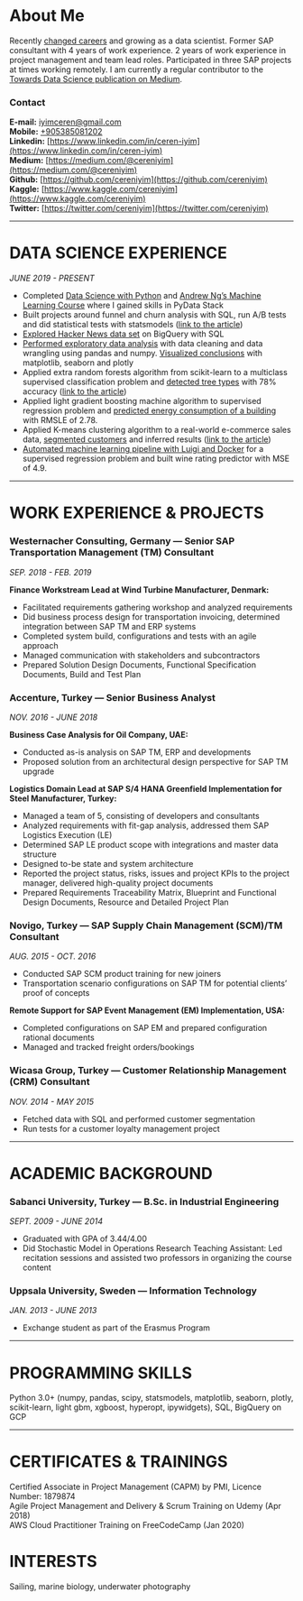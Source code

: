 # About Me

Recently [changed careers](https://towardsdatascience.com/why-i-decided-to-become-a-data-scientist-eec6f8cd435e?source=friends_link&sk=ea90fc26db800fcf4611d37942b23508) and growing as a data scientist. Former SAP consultant with 4 years of work experience. 2 years of work experience in project management and team lead roles. Participated in three SAP projects at times working remotely. I am currently a regular contributor to the [Towards Data Science publication on Medium](https://towardsdatascience.com/@cereniyim).

### Contact

**E-mail:** [iyimceren@gmail.com](mailto:iyimceren@gmail.com)<br/>
**Mobile:** [+905385081202](tel:+905385081202)<br/>
**Linkedin:** [https://www.linkedin.com/in/ceren-iyim](https://www.linkedin.com/in/ceren-iyim)<br/>
**Medium:** [https://medium.com/@cereniyim](https://medium.com/@cereniyim)<br/>
**Github:** [https://github.com/cereniyim](https://github.com/cereniyim)<br/>
**Kaggle:** [https://www.kaggle.com/cereniyim](https://www.kaggle.com/cereniyim)<br/>
**Twitter:** [https://twitter.com/cereniyim](https://twitter.com/cereniyim)<br/>

---

# DATA SCIENCE EXPERIENCE                                                                                         

*JUNE 2019 - PRESENT*

- Completed [Data Science with Python](https://www.codecademy.com/learn/paths/data-science) and [Andrew Ng’s Machine Learning Course](https://www.coursera.org/learn/machine-learning) where I gained skills in PyData Stack
- Built projects around funnel and churn analysis with SQL, run A/B tests and did statistical tests with statsmodels ([link to the article](https://towardsdatascience.com/statistical-significance-in-action-84a4f47b51ba?source=friends_link&sk=b42b216c2900d6f9f34c42f9dfca8ac1))
- [Explored Hacker News data set](https://github.com/cereniyim/BigQuery-SQL-Project/blob/master/rise-of-hackernews.ipynb) on BigQuery with SQL
- [Performed exploratory data analysis](https://github.com/cereniyim/ECommerce-Sales-Data-EDA/blob/master/ECommerce_Sales_Data_Analysis.ipynb) with data cleaning and data wrangling using pandas and numpy. [Visualized conclusions](https://www.kaggle.com/cereniyim/save-the-energy-for-the-future-1-detailed-eda) with matplotlib, seaborn and plotly
- Applied extra random forests algorithm from scikit-learn to a multiclass supervised classification problem and [detected tree types](https://www.kaggle.com/cereniyim/fantastic-trees-where-to-find-how-to-detect-them) with 78% accuracy ([link to the article](https://towardsdatascience.com/predicting-forest-cover-types-with-the-machine-learning-workflow-1f6f049bf4df?source=email-287e9909d3b5-1578928157001-layerCake.autoLayerCakeWriterNotification-------------------------bade1b5b_6dbc_4502_9e32_c19078b66cd7&sk=d740915895b002b7424703d60a80d2f3))
- Applied light gradient boosting machine algorithm to supervised regression problem and [predicted energy consumption of a building](https://github.com/cereniyim/Energy-Consumption-Regression-ML-Model) with RMSLE of 2.78.
- Applied K-means clustering algorithm to a real-world e-commerce sales data, [segmented customers](https://nbviewer.jupyter.org/github/cereniyim/Customer-Segmentation-Unsupervised-ML-Model/blob/3c4374dd16861ea365cdf468bd9b2c28a964f4e3/Customer_Segmentation_Kmeans_Clustering.ipynb) and inferred results ([link to the article](https://towardsdatascience.com/customer-segmentation-with-machine-learning-a0ac8c3d4d84?source=friends_link&sk=91a45f28699eda78766335947bed7044))
- [Automated machine learning pipeline with Luigi and Docker](https://github.com/cereniyim/Wine-Rating-Predictor-ML-Model) for a supervised regression problem and built wine rating predictor with MSE of 4.9.

--- 

# WORK EXPERIENCE & PROJECTS

### Westernacher Consulting, Germany — Senior SAP Transportation Management (TM) Consultant

*SEP.  2018 - FEB. 2019*

**Finance Workstream Lead at Wind Turbine Manufacturer, Denmark:**

- Facilitated requirements gathering workshop and analyzed requirements
- Did business process design for transportation invoicing, determined integration between SAP TM and ERP systems
- Completed system build, configurations and tests with an agile approach
- Managed communication with stakeholders and subcontractors
- Prepared Solution Design Documents, Functional Specification Documents, Build and Test Plan

### Accenture, Turkey — Senior Business Analyst

*NOV. 2016 - JUNE 2018*

**Business Case Analysis for Oil Company, UAE:**

- Conducted as-is analysis on SAP TM, ERP and developments
- Proposed solution from an architectural design perspective for SAP TM upgrade

**Logistics Domain Lead at SAP S/4 HANA Greenfield Implementation for Steel Manufacturer, Turkey:**

- Managed a team of 5, consisting of developers and consultants
- Analyzed requirements with fit-gap analysis, addressed them SAP Logistics Execution (LE)
- Determined SAP LE product scope with integrations and master data structure
- Designed to-be state and system architecture
- Reported the project status, risks, issues and project KPIs to the project manager, delivered high-quality project documents
- Prepared Requirements Traceability Matrix, Blueprint and Functional Design Documents, Resource and Detailed Project Plan

### Novigo, Turkey — SAP Supply Chain Management (SCM)/TM Consultant

*AUG.  2015 - OCT. 2016*

- Conducted SAP SCM product training for new joiners
- Transportation scenario configurations on SAP TM for potential clients’ proof of concepts

**Remote Support for SAP Event Management (EM) Implementation, USA:**

- Completed configurations on SAP EM and prepared configuration rational documents
- Managed and tracked freight orders/bookings

### Wicasa Group, Turkey — Customer Relationship Management (CRM) Consultant

*NOV.  2014 - MAY 2015*

- Fetched data with SQL and performed customer segmentation
- Run tests for a customer loyalty management project

---

# ACADEMIC BACKGROUND

### Sabanci University, Turkey — B.Sc. in Industrial Engineering

*SEPT.  2009 - JUNE 2014*

- Graduated with GPA of 3.44/4.00
- Did Stochastic Model in Operations Research Teaching Assistant: Led recitation sessions and assisted two professors in organizing the course content

### Uppsala University, Sweden — Information Technology

*JAN.  2013 - JUNE 2013*

- Exchange student as part of the Erasmus Program

---

# PROGRAMMING SKILLS

Python 3.0+ (numpy, pandas, scipy, statsmodels, matplotlib, seaborn, plotly, scikit-learn, light gbm, xgboost, hyperopt, ipywidgets), SQL, BigQuery on GCP

---

# CERTIFICATES & TRAININGS

Certified Associate in Project Management (CAPM) by PMI, Licence Number: 1879874<br/>
Agile Project Management and Delivery & Scrum Training on Udemy (Apr 2018)<br/>
AWS Cloud Practitioner Training on FreeCodeCamp (Jan  2020)

# INTERESTS

Sailing, marine biology, underwater photography
